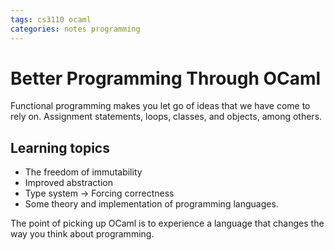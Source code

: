 ```yaml
---
tags: cs3110 ocaml
categories: notes programming
---
```

# Better Programming Through OCaml

Functional programming makes you let go of ideas that we have come to rely on. Assignment statements, loops, classes, and objects, among others.

## Learning topics

- The freedom of immutability
- Improved abstraction
- Type system -> Forcing correctness
- Some theory and implementation of programming languages.

The point of picking up OCaml is to experience a language that changes the way you think about programming.

